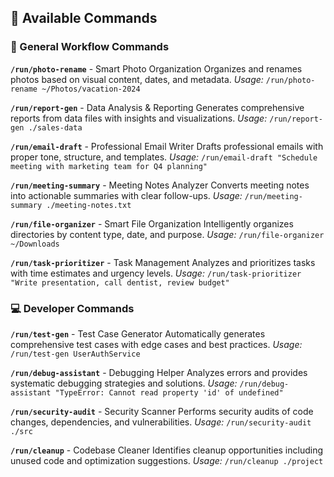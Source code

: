 ## 🎯 Available Commands

### 📸 General Workflow Commands

**`/run/photo-rename`** - Smart Photo Organization
Organizes and renames photos based on visual content, dates, and metadata.
_Usage:_ `/run/photo-rename ~/Photos/vacation-2024`

**`/run/report-gen`** - Data Analysis & Reporting
Generates comprehensive reports from data files with insights and visualizations.
_Usage:_ `/run/report-gen ./sales-data`

**`/run/email-draft`** - Professional Email Writer
Drafts professional emails with proper tone, structure, and templates.
_Usage:_ `/run/email-draft "Schedule meeting with marketing team for Q4 planning"`

**`/run/meeting-summary`** - Meeting Notes Analyzer
Converts meeting notes into actionable summaries with clear follow-ups.
_Usage:_ `/run/meeting-summary ./meeting-notes.txt`

**`/run/file-organizer`** - Smart File Organization
Intelligently organizes directories by content type, date, and purpose.
_Usage:_ `/run/file-organizer ~/Downloads`

**`/run/task-prioritizer`** - Task Management
Analyzes and prioritizes tasks with time estimates and urgency levels.
_Usage:_ `/run/task-prioritizer "Write presentation, call dentist, review budget"`

### 💻 Developer Commands

**`/run/test-gen`** - Test Case Generator
Automatically generates comprehensive test cases with edge cases and best practices.
_Usage:_ `/run/test-gen UserAuthService`

**`/run/debug-assistant`** - Debugging Helper
Analyzes errors and provides systematic debugging strategies and solutions.
_Usage:_ `/run/debug-assistant "TypeError: Cannot read property 'id' of undefined"`

**`/run/security-audit`** - Security Scanner
Performs security audits of code changes, dependencies, and vulnerabilities.
_Usage:_ `/run/security-audit ./src`

**`/run/cleanup`** - Codebase Cleaner
Identifies cleanup opportunities including unused code and optimization suggestions.
_Usage:_ `/run/cleanup ./project`

